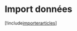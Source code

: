 # Import données

[!include[importerarticles](importdonnees.importerarticles.autogen.md)]






















































































































































